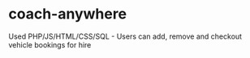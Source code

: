 # coach-anywhere
Used PHP/JS/HTML/CSS/SQL - 
Users can add, remove and checkout vehicle bookings for hire
